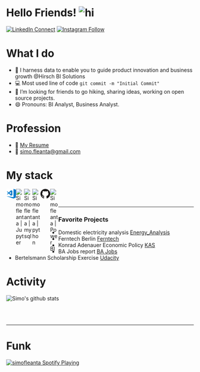 # Hello Friends! <img src="https://user-images.githubusercontent.com/1303154/88677602-1635ba80-d120-11ea-84d8-d263ba5fc3c0.gif" width="28px" alt="hi">

[![LinkedIn Connect](https://img.shields.io/badge/LinkedIn-Connect-blue)](https://www.linkedin.com/in/simonafleanta)
[![Instagram Follow](https://img.shields.io/badge/Instagram-Follow-green)](https://www.instagram.com/simo_fleanta/?hl=en)

# What I do

- 🔭 I harness data to enable you to guide product innovation and business growth @Hirsch BI Solutions
- :computer: Most used line of code `git commit -m "Initial Commit"`
- 🤔 I’m looking for friends to go hiking, sharing ideas, working on open source projects.
- 😄 Pronouns: BI Analyst, Business Analyst.


# Profession

- :paperclip: [My Resume](https://github.com/simofleanta/Draft-Notebooks/files/5838026/Simona.Fleanta.Resume.pdf)
- :email: simo.fleanta@gmail.com



# My stack


<img align="left" alt="Visual Studio Code" width="26px" src="https://raw.githubusercontent.com/github/explore/80688e429a7d4ef2fca1e82350fe8e3517d3494d/topics/visual-studio-code/visual-studio-code.png" />

<img align="left" alt="Simofleanta | Jupyter" width="22px" color="#F2C811" src="https://cdn.jsdelivr.net/npm/simple-icons@v3/icons/jupyter.svg" />

<img align="left" alt="Simofleanta | mysql" width="22px" color="#F2C811" src="https://cdn.jsdelivr.net/npm/simple-icons@v3/icons/mysql.svg" />

<img align="left" alt="Simofleanta | python" width="22px" color="#F2C811" src="https://cdn.jsdelivr.net/npm/simple-icons@v3/icons/python.svg" />

<img align="left" alt="GitHub" width="26px" src="https://raw.githubusercontent.com/github/explore/78df643247d429f6cc873026c0622819ad797942/topics/github/github.png" />

<img align="left" alt="Simofleanta | Power BI" width="22px" color="#F2C811" src="https://cdn.jsdelivr.net/npm/simple-icons@v3/icons/powerbi.svg" />



<br />
<br />

---


### Favorite Projects

- Domestic electricity analysis [Energy_Analysis](https://github.com/Hirsch-BI-Solutions/Electric-Energy-Consumption-Analysis)
- Ferntech Berlin [Ferntech](https://github.com/Hirsch-BI-Solutions/Ferntech-Insights/blob/main/Power%20%20Venture%20BI%20dashboard%20visual.MD)
- Konrad Adenauer Economic Policy [KAS](https://github.com/Tracking-International-Affairs/Economic-Policy-debate)
- BA Jobs report [BA Jobs](https://github.com/simofleanta/BA-Jobs-Report)
- Bertelsmann Scholarship Exercise [Udacity](https://github.com/simofleanta/Udacity)


# Activity

![Simo's github stats](https://github-readme-stats.vercel.app/api?username=simofleanta&show_icons=true&hide_border=true)

</details>

<br />
<br />

---
                                                                    


# Funk

[<img src="https://now-playing-simofleanta.vercel.app/api/spotify-playing" alt="simofleanta Spotify Playing" width="350" />](https://open.spotify.com/user/40ghawdoblwzgun5xf6ci4icm)


